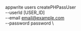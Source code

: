 appwrite users createPHPassUser \
        --userId [USER_ID] \
        --email email@example.com \
        --password password \

